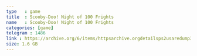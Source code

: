 ```yaml
---
type   : game
title  : Scooby-Doo! Night of 100 Frights
name   : Scooby-Doo! Night of 100 Frights
categories: [game]
telegram : 1486
link : https://archive.org/6/items/httpsarchive.orgdetailsps2usaredump3/Scooby-Doo%21%20Night%20of%20100%20Frights.7z
size: 1.6 GB
---
```



